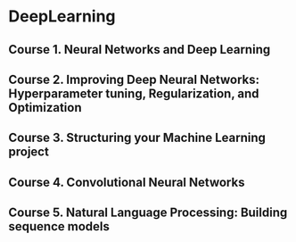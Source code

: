 # DeepLearning

## Course 1. Neural Networks and Deep Learning 
## Course 2. Improving Deep Neural Networks: Hyperparameter tuning, Regularization, and Optimization 
## Course 3. Structuring your Machine Learning project 
## Course 4. Convolutional Neural Networks 
## Course 5. Natural Language Processing: Building sequence models
